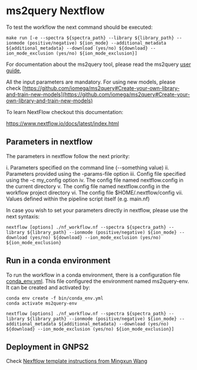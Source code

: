 # ms2query Nextflow

To test the workflow the next command should be executed:

```
make run [-e --spectra ${spectra_path} --library ${library_path} --ionmode (positive/negative) ${ion_mode} --additional_metadata ${additional_metadata} --download (yes/no) ${download} --ion_mode_exclusion (yes/no) ${ion_mode_exclusion}]
```

For documentation about the ms2query tool, please read the ms2query [user guide](https://github.com/iomega/ms2query/),

All the input parameters are mandatory. For using new models, please check [https://github.com/iomega/ms2query#Create-your-own-library-and-train-new-models](https://github.com/iomega/ms2query#Create-your-own-library-and-train-new-models)

To learn NextFlow checkout this documentation:

https://www.nextflow.io/docs/latest/index.html

## Parameters in nextflow 

The parameters in nextflow follow the next priority:

i. Parameters specified on the command line (--something value)
ii. Parameters provided using the -params-file option
iii. Config file specified using the -c my_config option
iv. The config file named nextflow.config in the current directory
v. The config file named nextflow.config in the workflow project directory
vi. The config file $HOME/.nextflow/config
vii. Values defined within the pipeline script itself (e.g. main.nf)

In case you wish to set your parameters directly in nextflow, please use the next syntaxis:


```
nextflow [options] ./nf_workflow.nf --spectra ${spectra_path} --library ${library_path} --ionmode (positive/negative) ${ion_mode} --download (yes/no) ${download} --ion_mode_exclusion (yes/no) ${ion_mode_exclusion}
```

## Run in a conda environment

To run the workflow in a conda environment, there is a configuration file [conda_env.yml](bin/conda_env.yml). This file configured the environment named ms2query-env. It can be created and activated by:

```
conda env create -f bin/conda_env.yml
conda activate ms2query-env
```


```
nextflow [options] ./nf_workflow.nf --spectra ${spectra_path} --library ${library_path} --ionmode (positive/negative) ${ion_mode} --additional_metadata ${additional_metadata} --download (yes/no) ${download} --ion_mode_exclusion (yes/no) ${ion_mode_exclusion}]
```


## Deployment in GNPS2

Check [Nexftlow template instructions from Mingxun Wang](https://github.com/Wang-Bioinformatics-Lab/Nextflow_Workflow_Template)
